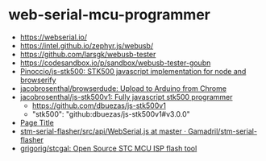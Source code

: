 web-serial-mcu-programmer
=========================
- https://webserial.io/
- https://intel.github.io/zephyr.js/webusb/
- https://github.com/larsgk/webusb-tester
- https://codesandbox.io/p/sandbox/webusb-tester-goubn
- [Pinoccio/js-stk500: STK500 javascript implementation for node and browserify](https://github.com/Pinoccio/js-stk500/tree/master)
- [jacobrosenthal/browserdude: Upload to Arduino from Chrome](https://github.com/jacobrosenthal/browserdude)
- [jacobrosenthal/js-stk500v1: Fully javascript stk500 programmer](https://github.com/jacobrosenthal/js-stk500v1)
    - https://github.com/dbuezas/js-stk500v1
    - "stk500": "github:dbuezas/js-stk500v1#v3.0.0"
- [Page Title](https://dbuezas.github.io/arduino-web-uploader/)
- [stm-serial-flasher/src/api/WebSerial.js at master · Gamadril/stm-serial-flasher](https://github.com/Gamadril/stm-serial-flasher/blob/master/src/api/WebSerial.js)
- [grigorig/stcgal: Open Source STC MCU ISP flash tool](https://github.com/grigorig/stcgal/tree/master)
